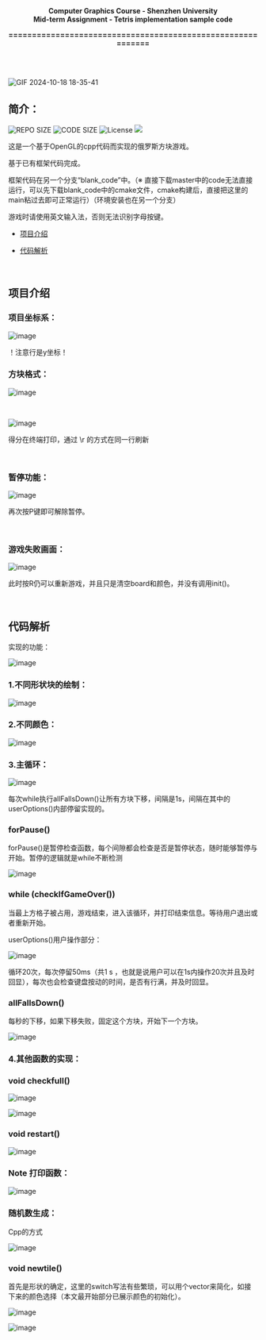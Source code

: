 <div align="center">
<b>Computer Graphics Course - Shenzhen University</b>
</div>


<div align="center">
<b>Mid-term Assignment - Tetris implementation sample code</b>
</div>

<p align="center">
<b>============================================================</b>
</p>
<br>
<br>

![GIF 2024-10-18 18-35-41](https://github.com/user-attachments/assets/486db654-f4ef-41c4-b6ff-08f319add67c)



## 简介：

![REPO SIZE](https://img.shields.io/github/repo-size/DBWGLX/SZU_Tetris.svg)
![CODE SIZE](https://img.shields.io/github/languages/code-size/DBWGLX/SZU_Tetris.svg)
![License](https://img.shields.io/github/license/DBWGLX/SZU_Tetris.svg)
![](https://img.shields.io/badge/%20SZU%20-8C0A41)

这是一个基于OpenGL的cpp代码而实现的俄罗斯方块游戏。

基于已有框架代码完成。

框架代码在另一个分支“blank_code”中。（※ 直接下载master中的code无法直接运行，可以先下载blank_code中的cmake文件，cmake构建后，直接把这里的main粘过去即可正常运行）（环境安装也在另一个分支）

游戏时请使用英文输入法，否则无法识别字母按键。

* [项目介绍](#项目介绍)
- [代码解析](#代码解析)


<br>

## 项目介绍


### 项目坐标系：

 ![image](https://github.com/user-attachments/assets/365f676c-4f27-4b9a-8645-02d09d40218d)

！注意行是y坐标！

### 方块格式：

![image](https://github.com/user-attachments/assets/bac3e6e8-585f-47a5-867e-01fe30d9bc7e)


<br>

![image](https://github.com/user-attachments/assets/daac9afe-0af2-4c64-b457-9a75c7bc4187)

得分在终端打印，通过 \r 的方式在同一行刷新

<br>

### 暂停功能：

![image](https://github.com/user-attachments/assets/7019f30d-9b2f-4a01-a20c-2f30f21b9752)

再次按P键即可解除暂停。

<br>

### 游戏失败画面：

![image](https://github.com/user-attachments/assets/a79aa29f-bb0b-49bc-b4e1-8d90d0d48844)

此时按R仍可以重新游戏，并且只是清空board和颜色，并没有调用init()。

<br>

## 代码解析

实现的功能：

![image](https://github.com/user-attachments/assets/b101be97-ae95-4f1d-a001-1069ceb2f750)


### 1.不同形状块的绘制：

![image](https://github.com/user-attachments/assets/89f69682-b4c5-4041-ba2e-7f5e7ba6792b)


### 2.不同颜色：

![image](https://github.com/user-attachments/assets/a13f1391-6e98-408d-a3a6-54574e3089ef)

### 3.主循环：

![image](https://github.com/user-attachments/assets/2ccb3cd1-2b62-4821-b2f9-877c4d693e5f)

每次while执行allFallsDown()让所有方块下移，间隔是1s，间隔在其中的userOptions()内部停留实现的。

### forPause()

forPause()是暂停检查函数，每个间隙都会检查是否是暂停状态，随时能够暂停与开始。暂停的逻辑就是while不断检测

![image](https://github.com/user-attachments/assets/5a97ca9f-5cda-4443-a9b8-200cbf3c8a25)

### while (checkIfGameOver())

当最上方格子被占用，游戏结束，进入该循环，并打印结束信息。等待用户退出或者重新开始。

userOptions()用户操作部分：

![image](https://github.com/user-attachments/assets/fb70eb35-a2ee-4107-ac82-f77e95f7c842)

循环20次，每次停留50ms（共1 s ，也就是说用户可以在1s内操作20次并且及时回显），每次也会检查键盘按动的时间，是否有行满，并及时回显。

### allFallsDown()

每秒的下移，如果下移失败，固定这个方块，开始下一个方块。

![image](https://github.com/user-attachments/assets/becd5090-a332-47e8-a672-5d68a1de6cd8)

### 4.其他函数的实现：

### void checkfull()

![image](https://github.com/user-attachments/assets/4a9312bb-76dd-4c83-bbee-6c1ef4248201)

![image](https://github.com/user-attachments/assets/33eb00b5-5b4f-4126-88a3-f7cb0a768a06)

### void restart()

![image](https://github.com/user-attachments/assets/7815c4ca-041d-408f-a8b3-e39281a548a2)

### Note 打印函数：

![image](https://github.com/user-attachments/assets/950d5999-da57-4bce-9d95-579506e31b61)

### 随机数生成：

Cpp的方式

![image](https://github.com/user-attachments/assets/34809a72-5099-449e-83e2-4977e23a0f2c)

### void newtile()

首先是形状的确定，这里的switch写法有些繁琐，可以用个vector来简化，如接下来的颜色选择（本文最开始部分已展示颜色的初始化）。

![image](https://github.com/user-attachments/assets/bceeee36-e5d9-4715-977a-669b5104179d)

![image](https://github.com/user-attachments/assets/616356f0-deb4-4834-94e8-e0309b60b42d)


